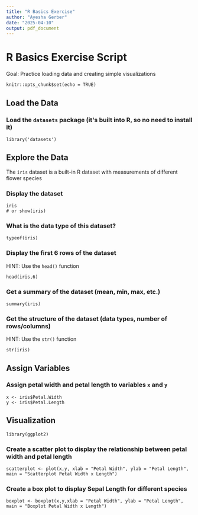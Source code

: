 ```yaml
---
title: "R Basics Exercise"
author: "Ayesha Gerber"
date: "2025-04-10"
output: pdf_document
---
```


# R Basics Exercise Script

Goal: Practice loading data and creating simple visualizations

```{r setup, include=FALSE}
knitr::opts_chunk$set(echo = TRUE)
```

## Load the Data

### Load the `datasets` package (it's built into R, so no need to install it)

```{r}
library('datasets')
```

## Explore the Data

The `iris` dataset is a built-in R dataset with measurements of different flower species

### Display the dataset

```{r}
iris
# or show(iris)
```

### What is the data type of this dataset?

```{r}
typeof(iris)
```

### Display the first 6 rows of the dataset

HINT: Use the `head()` function

```{r}
head(iris,6)
```

### Get a summary of the dataset (mean, min, max, etc.)

```{r}
summary(iris)
```

### Get the structure of the dataset (data types, number of rows/columns)

HINT: Use the `str()` function

```{r}
str(iris)
```

## Assign Variables

### Assign petal width and petal length to variables `x` and `y`

```{r}
x <- iris$Petal.Width
y <- iris$Petal.Length
```

## Visualization

```{r}
library(ggplot2)
```

### Create a scatter plot to display the relationship between petal width and petal length

```{r}
scatterplot <- plot(x,y, xlab = "Petal Width", ylab = "Petal Length", main = "Scatterplot Petal Width x Length")
```

### Create a box plot to display Sepal Length for different species

```{r}
boxplot <- boxplot(x,y,xlab = "Petal Width", ylab = "Petal Length", main = "Boxplot Petal Width x Length")
```
